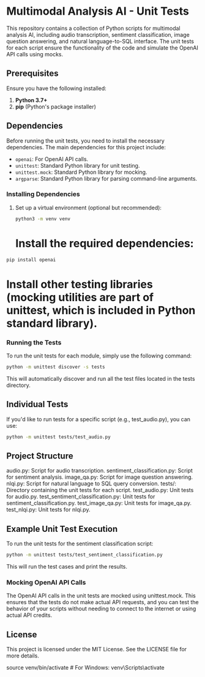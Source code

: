 # Multimodal Analysis AI - Unit Tests

This repository contains a collection of Python scripts for multimodal analysis AI, including audio transcription, sentiment classification, image question answering, and natural language-to-SQL interface. The unit tests for each script ensure the functionality of the code and simulate the OpenAI API calls using mocks.

## Prerequisites

Ensure you have the following installed:

1. **Python 3.7+**
2. **pip** (Python's package installer)

## Dependencies

Before running the unit tests, you need to install the necessary dependencies. The main dependencies for this project include:
- `openai`: For OpenAI API calls.
- `unittest`: Standard Python library for unit testing.
- `unittest.mock`: Standard Python library for mocking.
- `argparse`: Standard Python library for parsing command-line arguments.

### Installing Dependencies

1. Set up a virtual environment (optional but recommended):

   ```bash
   python3 -m venv venv
   ```
   # Install the required dependencies:

```bash
pip install openai
```
# Install other testing libraries (mocking utilities are part of unittest, which is included in Python standard library).

### Running the Tests
To run the unit tests for each module, simply use the following command:

```bash
python -m unittest discover -s tests
```
This will automatically discover and run all the test files located in the tests directory.

## Individual Tests
If you'd like to run tests for a specific script (e.g., test_audio.py), you can use:

```bash
python -m unittest tests/test_audio.py
```
## Project Structure
audio.py: Script for audio transcription.
sentiment_classification.py: Script for sentiment analysis.
image_qa.py: Script for image question answering.
nlqi.py: Script for natural language to SQL query conversion.
tests/: Directory containing the unit tests for each script.
test_audio.py: Unit tests for audio.py.
test_sentiment_classification.py: Unit tests for sentiment_classification.py.
test_image_qa.py: Unit tests for image_qa.py.
test_nlqi.py: Unit tests for nlqi.py.

## Example Unit Test Execution
To run the unit tests for the sentiment classification script:

```bash
python -m unittest tests/test_sentiment_classification.py
```
This will run the test cases and print the results.

### Mocking OpenAI API Calls
The OpenAI API calls in the unit tests are mocked using unittest.mock. This ensures that the tests do not make actual API requests, and you can test the behavior of your scripts without needing to connect to the internet or using actual API credits.

## License
This project is licensed under the MIT License. See the LICENSE file for more details.

   
   source venv/bin/activate    # For Windows: venv\Scripts\activate
